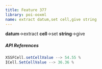 ```yaml
---
title: Feature 377
library: poi-ooxml
name: extract datum,set cell,give string
---
```


**datum**->extract **cell**->set **string**->give 

##### API References

```java
XSSFCell.setCellValue --> 54.55 %
ICell.SetCellValue --> 36.36 %
```

